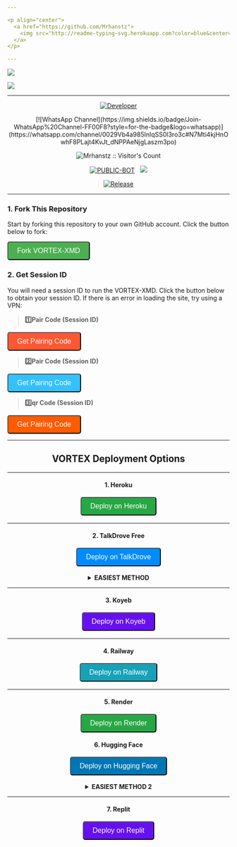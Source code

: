 ```yaml
---

<p align="center">
  <a href="https://github.com/Mrhanstz">
    <img src="http://readme-typing-svg.herokuapp.com?color=blue&center=true&vCenter=true&multiline=false&lines=VORTEX-XMD+MultiDevice;Developed+by+Mr-HansTz;Give+star+and+fork+this+Repo+bro+🌟" alt="Mrhanstzeadme">
  </a>
</p>

--- 
```


<a><img src='https://files.catbox.moe/lvvpzw.jpeg'/></a>

<a><img src='https://i.imgur.com/LyHic3i.gif'/></a>

***

<p align="center">
  <a href="https://github.com/Mrhanstz"><img title="Developer" src="https://img.shields.io/badge/Author-Mr%20MrhansTz0-397604.svg?style=for-the-badge&logo=github" /></a>
</p>

<div align="center">
  [![WhatsApp Channel](https://img.shields.io/badge/Join-WhatsApp%20Channel-FF00F8?style=for-the-badge&logo=whatsapp)](https://whatsapp.com/channel/0029Vb4a985InlqSS0l3ro3c#N7Mti4kjHnOwhF8PLajt4KvJt_dNPPAeNjgLaszm3po)
</div>

<p align="center">
  <img src="https://profile-counter.glitch.me/{VORTEX-XMD}/count.svg" alt="Mrhanstz :: Visitor's Count" old_src="https://profile-counter.glitch.me/{HansTz}/count.svg" />
</p>

<p align="center">
<a href="https://github.com/Mrhanstz/VORTEX-XMD"><img title="PUBLIC-BOT" src="https://img.shields.io/static/v1?label=Language&message=English&style=flat-square&color=darkpink"></a> &nbsp;
  <img src="https://komarev.com/ghpvc/?username=VORTEX-XMD&label=VIEWS&style=flat-square&color=blue" />
</p>

<p align="center">
  <a href="https://github.com/Mrhanstz/VORTEX-XMD"><img title="Release" src="https://img.shields.io/badge/Release-beta%20v2.0-darkcyan.svg?style=for-the-badge&logo=appveyor" /></a>
</p>

***

### 1. Fork This Repository

Start by forking this repository to your own GitHub account. Click the button below to fork:

  <a href="https://github.com/Mrhanstz/VORTEX-XMD/fork"><button style="background-color: #4CAF50; color: white; padding: 10px 20px; font-size: 16px; border-radius: 5px;">Fork VORTEX-XMD</button></a>

### 2. Get Session ID 

You will need a session ID to run the VORTEX-XMD. Click the button below to obtain your session ID. If there is an error in loading the site, try using a VPN:

> **1️⃣Pair Code (Session ID)**

<a href='https://vortex-xmd-session-site.onrender.com/' target="_blank">
  <button style="background-color: #FF5733; color: white; padding: 10px 20px; font-size: 16px; border-radius: 5px;">Get Pairing Code</button>
</a>
<br> 

> **2️⃣Pair Code (Session ID)**

<a href='https://vortex-xmd-session-site.onrender.com/' target="_blank">
  <button style="background-color: #33C1FF; color: white; padding: 10px 20px; font-size: 16px; border-radius: 5px;">Get Pairing Code</button>
</a>
<br> 

> **3️⃣qr Code (Session ID)**

<a href='https://vortex-xmd-session-site.onrender.com/qr' target="_blank">
  <button style="background-color: #FF5B00; color: white; padding: 10px 20px; font-size: 16px; border-radius: 5px;">Get Pairing Code</button>
</a>
<br> 

---

<h2 align="center">VORTEX Deployment Options</h2>

---

<h4 align="center">1. Heroku</h4>
<p style="text-align: center; font-size: 1.2em;">
  <a href="https://vortex-hanstz.vercel.app" target="_blank">
    <button style="background-color: #28a745; color: white; padding: 10px 20px; font-size: 16px; border-radius: 5px;">Deploy on Heroku</button>
  </a>
</p>

----------

<h4 align="center">2. TalkDrove Free</h4>
<p style="text-align: center; font-size: 1.2em;">
  <a href="https://host.talkdrove.com/" target="_blank">
    <button style="background-color: #008CFF; color: white; padding: 10px 20px; font-size: 16px; border-radius: 5px;">Deploy on TalkDrove</button>
  </a>
</p>

<details>
  
<b><strong><summary align="center" style="color: Yello;">EASIEST METHOD</summary></strong></b>
<p style="text-align: center; font-size: 1.2em;">
  <h3 align="center"> HOW TO DEPLOY ON TALKDROVE</h3>
</details>

--------------

<h4 align="center">3. Koyeb</h4>
<p style="text-align: center; font-size: 1.2em;">
  <a href='https://app.koyeb.com/services/deploy?type=git&repository=Mrhanstz/VORTEX-XMD&ports=3000' target="_blank">
    <button style="background-color: #6610f2; color: white; padding: 10px 20px; font-size: 16px; border-radius: 5px;">Deploy on Koyeb</button>
  </a>
</p>

-----

<h4 align="center">4. Railway</h4>
<p style="text-align: center; font-size: 1.2em;">
  <a href="https://railway.app/new" target="_blank">
    <button style="background-color: #17a2b8; color: white; padding: 10px 20px; font-size: 16px; border-radius: 5px;">Deploy on Railway</button>
  </a>
</p>

-----

<h4 align="center">5. Render</h4>
<p style="text-align: center; font-size: 1.2em;">
  <a href='https://dashboard.render.com/web/new' target="_blank">
    <button style="background-color: #28a745; color: white; padding: 10px 20px; font-size: 16px; border-radius: 5px;">Deploy on Render</button>
  </a>
</p>

<h4 align="center">6. Hugging Face</h4>
<p style="text-align: center; font-size: 1.2em;">
  <a href='https://app.netlify.com/' target="_blank">
    <button style="background-color: #0077B5; color: white; padding: 10px 20px; font-size: 16px; border-radius: 5px;">Deploy on Hugging Face</button>
  </a> 
</p>

<details>
  
<b><strong><summary align="center" style="color: Yello;">EASIEST METHOD 2</summary></strong></b>
<p style="text-align: center; font-size: 1.2em;">
  <h3 align="center"> HOW TO DEPLOY ON HUGGING FACE</h3>
  <h6 align-"center">Create your account and follow the steps as outlined above.</h6>
</details>

--------------

<h4 align="center">7. Replit</h4>
<p style="text-align: center; font-size: 1.2em;">
  <a href="https://replit.com/~" target="_blank">
    <button style="background-color: #6610f2; color: white; padding: 10px 20px; font-size: 16px; border-radius: 5px;">Deploy on Replit</button>
  </a>
</p>
